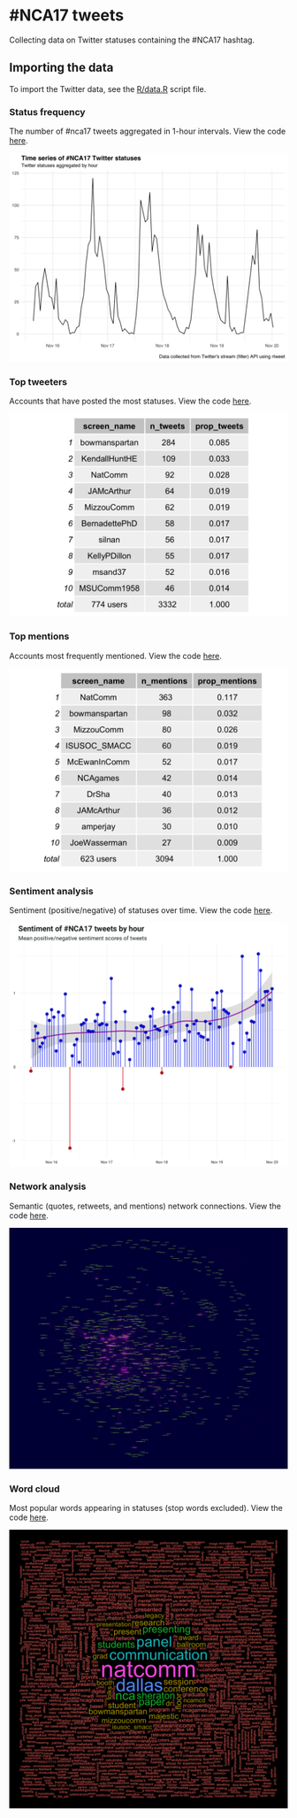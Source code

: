 # #NCA17 tweets
Collecting data on Twitter statuses containing the #NCA17 hashtag.

## Importing the data
To import the Twitter data, see the [R/data.R](R/data.R) script file.

### Status frequency
The number of #nca17 tweets aggregated in 1-hour intervals. View the
code [here](R/time_series.R).

![](nca17-ts.png)

### Top tweeters
Accounts that have posted the most statuses. View the code
[here](R/freq_tables.R).

![](nca17-usrs.png)

### Top mentions
Accounts most frequently mentioned. View the code
[here](R/freq_tables.R).

![](nca17-ats.png)

### Sentiment analysis
Sentiment (positive/negative) of statuses over time. View the code
[here](R/sentiment_analysis.R).

![](nca17-sa.png)

### Network analysis
Semantic (quotes, retweets, and mentions) network connections. View
the code [here](R/network_analysis.R).

![](nca17-network.png)

### Word cloud
Most popular words appearing in statuses (stop words excluded). View
the code [here](R/word_cloud.R).

![](nca17-wc.png)
